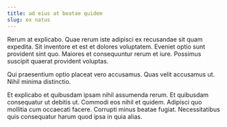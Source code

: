```yaml
---
title: ad eius at beatae quidem
slug: ex natus
---
```


Rerum at explicabo. Quae rerum iste adipisci ex recusandae sit quam expedita. Sit inventore et est et dolores voluptatem. Eveniet optio sunt provident sint quo. Maiores et consequuntur rerum et iure. Possimus suscipit quaerat provident voluptas.

Qui praesentium optio placeat vero accusamus. Quas velit accusamus ut. Nihil minima distinctio.

Et explicabo et quibusdam ipsam nihil assumenda rerum. Et quibusdam consequatur ut debitis ut. Commodi eos nihil et quidem. Adipisci quo mollitia cum occaecati facere. Corrupti minus beatae fugiat. Necessitatibus quis consequatur harum quod ipsa in quia alias.

